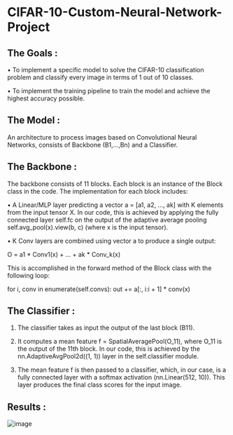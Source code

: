 # CIFAR-10-Custom-Neural-Network-Project

 ## The Goals : 

•	To implement a specific model to solve the CIFAR-10 classification problem and classify every image in terms of 1 out of 10 classes.

•	To implement the training pipeline to train the model and achieve the highest accuracy possible.

## The Model : 
An architecture to process images based on Convolutional Neural Networks, consists of Backbone (B1,...,Bn) and a Classifier.

## The Backbone :
The backbone consists of 11 blocks. Each block is an instance of the Block class in the code. The implementation for each block includes:

• A Linear/MLP layer predicting a vector a = [a1, a2, ..., ak] with K elements from the input tensor X. In our code, this is achieved by applying the fully connected layer self.fc on the output of the adaptive average pooling self.avg_pool(x).view(b, c) (where x is the input tensor).

• K Conv layers are combined using vector a to produce a single output:

O = a1 * Conv1(x) + ... + ak * Conv_k(x)

This is accomplished in the forward method of the Block class with the following loop:

for i, conv in enumerate(self.convs): out += a[:, i:i + 1] * conv(x)

## The Classifier :

1. The classifier takes as input the output of the last block (B11).

2. It computes a mean feature f = SpatialAveragePool(O_11), where O_11 is the output of the 11th block. In our code, this is achieved by the nn.AdaptiveAvgPool2d((1, 1)) layer in the self.classifier module.

3. The mean feature f is then passed to a classifier, which, in our case, is a fully connected layer with a softmax activation (nn.Linear(512, 10)). This layer produces the final class scores for the input image.

## Results :

![image](https://github.com/AbhimanyuW/CIFAR-10-Custom-Neural-Network-Project/assets/63635609/7a64dd23-0f05-4ce6-804e-53aa0844fac3)

